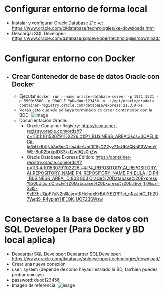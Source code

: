 # Configurar entorno de forma local
  - Instalar y configurar Oracle Database 21c xe: https://www.oracle.com/cl/database/technologies/xe-downloads.html
  - Descargar SQL Developer: https://www.oracle.com/database/sqldeveloper/technologies/download/

# Configurar entorno con Docker

  - ## Crear Contenedor de base de datos Oracle con Docker
    - Ejecutar `docker run --name oracle-database-server -p 1521:1521 -p 5500:5500 -e ORACLE_PWD=duoc123456 -v .:/opt/oracle/oradata container-registry.oracle.com/database/express:21.3.0-xe`
    - Verás esto cuando se haya terminado de crear contenedor con la BDD: ![image](https://github.com/IsWladi/eGESVEN-Gestion-Ventas-Duoc/assets/133131317/d707e351-a8f4-4627-990e-c7d6e981fb43)
    - Documentación Oracle:
      - Oracle Container Registry: https://container-registry.oracle.com/ords/f?p=113:1:101530791102226:::1:P1_BUSINESS_AREA:3&cs=3OAELIbGji-jz8hHz5XjNk3c5xsOHsJ4srUmRF8yDZ2yy71cUbVQNnE3WmuYWB-8uR2brkpIDS3xkI2w9Qs0nZw
      - Oracle Database Express Edition: https://container-registry.oracle.com/ords/f?p=113:4:101530791102226:::4:P4_REPOSITORY,AI_REPOSITORY,AI_REPOSITORY_NAME,P4_REPOSITORY_NAME,P4_EULA_ID,P4_BUSINESS_AREA_ID:803,803,Oracle%20Database%20Express%20Edition,Oracle%20Database%20Express%20Edition,1,0&cs=3vt5-9zEZbUQpF7pN2n8lJyrytRHehdxKcBAiYEZPP1ci_nNzJpiO_Th297WetjS-R4yplaYHFEQK_UO723SWzw
    
# Conectarse a la base de datos con SQL Developer (Para Docker y BD local aplica)
- Descargar SQL Developer: Descargar SQL Developer: https://www.oracle.com/database/sqldeveloper/technologies/download/
- Crear una nueva conexión
- user: system (depende de como hayas instalado la BD, tambien puedes probar con sys)
- password: duoc123456
- Imagen de referencia: ![image](https://github.com/IsWladi/eGESVEN-Gestion-Ventas-Duoc/assets/133131317/f9ece179-8d1c-45da-8c78-906e92d986b4)

